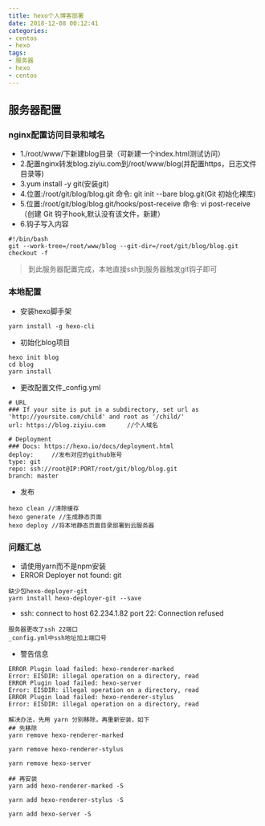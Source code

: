 ```yaml
---
title: hexo个人博客部署
date: 2018-12-08 00:12:41
categories:
- centos
- hexo
tags: 
- 服务器
- hexo
- centos
---
```


## 服务器配置

### nginx配置访问目录和域名
* 1./root/www/下新建blog目录（可新建一个index.html测试访问）
* 2.配置nginx转发blog.ziyiu.com到/root/www/blog(并配置https，日志文件目录等)
* 3.yum install -y git(安装git)
* 4.位置:/root/git/blog/blog.git 命令: git init --bare blog.git(Git 初始化裸库)
* 5.位置:/root/git/blog/blog.git/hooks/post-receive 命令: vi post-receive （创建 Git 钩子hook,默认没有该文件，新建）
* 6.钩子写入内容
```
#!/bin/bash
git --work-tree=/root/www/blog --git-dir=/root/git/blog/blog.git checkout -f
```
> 到此服务器配置完成，本地直接ssh到服务器触发git钩子即可

### 本地配置

* 安装hexo脚手架
```
yarn install -g hexo-cli
```

* 初始化blog项目
```
hexo init blog
cd blog
yarn install
```

* 更改配置文件_config.yml
```
# URL
### If your site is put in a subdirectory, set url as 'http://yoursite.com/child' and root as '/child/'
url: https://blog.ziyiu.com      //个人域名

# Deployment
### Docs: https://hexo.io/docs/deployment.html
deploy:     //发布对应的github账号
type: git
repo: ssh://root@IP:PORT/root/git/blog/blog.git
branch: master
```

* 发布
```
hexo clean //清除缓存
hexo generate //生成静态页面
hexo deploy //将本地静态页面目录部署到云服务器
```


### 问题汇总
* 请使用yarn而不是npm安装
* ERROR Deployer not found: git
```
缺少包hexo-deployer-git
yarn install hexo-deployer-git --save
```

* ssh: connect to host 62.234.1.82 port 22: Connection refused
```
服务器更改了ssh 22端口
_config.yml中ssh地址加上端口号
```

* 警告信息
```
ERROR Plugin load failed: hexo-renderer-marked
Error: EISDIR: illegal operation on a directory, read
ERROR Plugin load failed: hexo-server
Error: EISDIR: illegal operation on a directory, read
ERROR Plugin load failed: hexo-renderer-stylus
Error: EISDIR: illegal operation on a directory, read

解决办法，先用 yarn 分别移除，再重新安装，如下
## 先移除
yarn remove hexo-renderer-marked

yarn remove hexo-renderer-stylus

yarn remove hexo-server

## 再安装
yarn add hexo-renderer-marked -S

yarn add hexo-renderer-stylus -S

yarn add hexo-server -S
```

